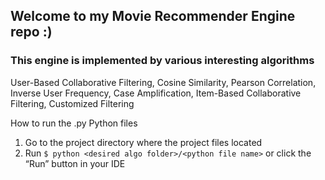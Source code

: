 ## Welcome to my Movie Recommender Engine repo  :)

### This engine is implemented by various interesting algorithms

User-Based Collaborative Filtering, Cosine Similarity, Pearson Correlation, Inverse User Frequency, Case Amplification, Item-Based Collaborative Filtering, Customized Filtering

How to run the .py Python files
1. Go to the project directory where the project files located
2. Run `$ python <desired algo folder>/<python file name>`
   or click the “Run” button in your IDE
